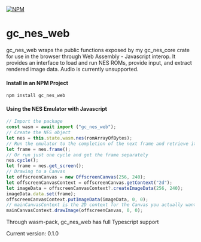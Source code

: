 [![NPM](https://img.shields.io/crates/v/gc_nes_web)](https://www.npmjs.com/package/gc_nes_web)

# gc_nes_web

gc_nes_web wraps the public functions exposed by my gc_nes_core crate for use
in the browser through Web Assembly - Javascript interop. It provides an interface
to load and run NES ROMs, provide input, and extract rendered image data.
Audio is currently unsupported.

#### Install in an NPM Project
`npm install gc_nes_web`

#### Using the NES Emulator with Javascript
```javascript
// Import the package
const wasm = await import ("gc_nes_web");
// Create the NES object
let nes = this.state.wasm.nes(romArrayOfBytes);
// Run the emulator to the completion of the next frame and retrieve it
let frame = nes.frame();
// Or run just one cycle and get the frame separately
nes.cycle();
let frame = nes.get_screen();
// Drawing to a Canvas
let offscreenCanvas = new OffscreenCanvas(256, 240);
let offscreenCanvasContext = offscreenCanvas.getContext("2d");
let imageData = offscreenCanvasContext?.createImageData(256, 240);
imageData.data.set(frame);
offscreenCanvasContext.putImageData(imageData, 0, 0);
// mainCanvasContext is the 2D context for the Canvas you actually want to draw to.
mainCanvasContext.drawImage(offscreenCanvas, 0, 0);
```

Through wasm-pack, gc_nes_web has full Typescript support

Current version: 0.1.0
